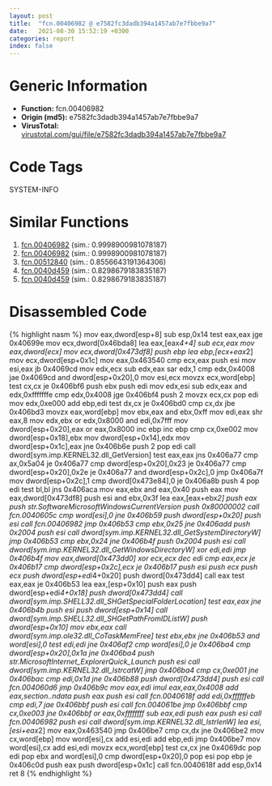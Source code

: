 ```yaml
---
layout: post
title:  "fcn.00406982 @ e7582fc3dadb394a1457ab7e7fbbe9a7"
date:   2021-08-30 15:52:19 +0300
categories: report
index: false
---
```


# Generic Information
- **Function:** fcn.00406982
- **Origin (md5):** e7582fc3dadb394a1457ab7e7fbbe9a7
- **VirusTotal:** [virustotal.com/gui/file/e7582fc3dadb394a1457ab7e7fbbe9a7][virustotal_ref]

# Code Tags
<span class="tag" id="SYSTEM-INFO">SYSTEM-INFO</span>


# Similar Functions

1. [fcn.00406982][similar_1_ref] (sim.: 0.9998900981078187)
2. [fcn.00406982][similar_2_ref] (sim.: 0.9998900981078187)
3. [fcn.00512840][similar_3_ref] (sim.: 0.8556643191364306)
4. [fcn.0040d459][similar_4_ref] (sim.: 0.8298679183835187)
5. [fcn.0040d459][similar_5_ref] (sim.: 0.8298679183835187)


# Disassembled Code

{% highlight nasm %}
mov eax,dword[esp+8]
sub esp,0x14
test eax,eax
jge 0x40699e
mov ecx,dword[0x46bda8]
lea eax,[eax*4+4]
sub ecx,eax
mov eax,dword[ecx]
mov ecx,dword[0x473df8]
push ebp
lea ebp,[ecx+eax*2]
mov ecx,dword[esp+0x1c]
mov eax,0x463540
cmp ecx,eax
push esi
mov esi,eax
jb 0x4069cd
mov edx,ecx
sub edx,eax
sar edx,1
cmp edx,0x4008
jae 0x4069cd
and dword[esp+0x20],0
mov esi,ecx
movzx ecx,word[ebp]
test cx,cx
je 0x406bf6
push ebx
push edi
mov edx,esi
sub edx,eax
and edx,0xfffffffe
cmp edx,0x4008
jge 0x406bf4
push 2
movzx ecx,cx
pop edi
mov edx,0xe000
add ebp,edi
test dx,cx
je 0x406bd0
cmp cx,dx
jbe 0x406bd3
movzx eax,word[ebp]
mov ebx,eax
and ebx,0xff
mov edi,eax
shr eax,8
mov edx,ebx
or edx,0x8000
and edi,0x7fff
mov dword[esp+0x20],eax
or eax,0x8000
inc ebp
inc ebp
cmp cx,0xe002
mov dword[esp+0x18],ebx
mov dword[esp+0x14],edx
mov dword[esp+0x1c],eax
jne 0x406b6e
push 2
pop edi
call dword[sym.imp.KERNEL32.dll_GetVersion]
test eax,eax
jns 0x406a77
cmp ax,0x5a04
je 0x406a77
cmp dword[esp+0x20],0x23
je 0x406a77
cmp dword[esp+0x20],0x2e
je 0x406a77
and dword[esp+0x2c],0
jmp 0x406a7f
mov dword[esp+0x2c],1
cmp dword[0x473e84],0
je 0x406a8b
push 4
pop edi
test bl,bl
jns 0x406aca
mov eax,ebx
and eax,0x40
push eax
mov eax,dword[0x473df8]
push esi
and ebx,0x3f
lea eax,[eax+ebx*2]
push eax
push str.SoftwareMicrosoftWindowsCurrentVersion
push 0x80000002
call fcn.0040605c
cmp word[esi],0
jne 0x406b59
push dword[esp+0x20]
push esi
call fcn.00406982
jmp 0x406b53
cmp ebx,0x25
jne 0x406add
push 0x2004
push esi
call dword[sym.imp.KERNEL32.dll_GetSystemDirectoryW]
jmp 0x406b53
cmp ebx,0x24
jne 0x406b4f
push 0x2004
push esi
call dword[sym.imp.KERNEL32.dll_GetWindowsDirectoryW]
xor edi,edi
jmp 0x406b4f
mov eax,dword[0x473dd0]
xor ecx,ecx
dec edi
cmp eax,ecx
je 0x406b17
cmp dword[esp+0x2c],ecx
je 0x406b17
push esi
push ecx
push ecx
push dword[esp+edi*4+0x20]
push dword[0x473dd4]
call eax
test eax,eax
je 0x406b53
lea eax,[esp+0x10]
push eax
push dword[esp+edi*4+0x18]
push dword[0x473dd4]
call dword[sym.imp.SHELL32.dll_SHGetSpecialFolderLocation]
test eax,eax
jne 0x406b4b
push esi
push dword[esp+0x14]
call dword[sym.imp.SHELL32.dll_SHGetPathFromIDListW]
push dword[esp+0x10]
mov ebx,eax
call dword[sym.imp.ole32.dll_CoTaskMemFree]
test ebx,ebx
jne 0x406b53
and word[esi],0
test edi,edi
jne 0x406af2
cmp word[esi],0
je 0x406ba4
cmp dword[esp+0x20],0x1a
jne 0x406ba4
push str.MicrosoftInternet_ExplorerQuick_Launch
push esi
call dword[sym.imp.KERNEL32.dll_lstrcatW]
jmp 0x406ba4
cmp cx,0xe001
jne 0x406bac
cmp edi,0x1d
jne 0x406b88
push dword[0x473dd4]
push esi
call fcn.004060d6
jmp 0x406b9c
mov eax,edi
imul eax,eax,0x4008
add eax,section..ndata
push eax
push esi
call fcn.0040618f
add edi,0xffffffeb
cmp edi,7
jae 0x406bbf
push esi
call fcn.004061be
jmp 0x406bbf
cmp cx,0xe003
jne 0x406bbf
or eax,0xffffffff
sub eax,edi
push eax
push esi
call fcn.00406982
push esi
call dword[sym.imp.KERNEL32.dll_lstrlenW]
lea esi,[esi+eax*2]
mov eax,0x463540
jmp 0x406be7
cmp cx,dx
jne 0x406be2
mov cx,word[ebp]
mov word[esi],cx
add esi,edi
add ebp,edi
jmp 0x406be7
mov word[esi],cx
add esi,edi
movzx ecx,word[ebp]
test cx,cx
jne 0x4069dc
pop edi
pop ebx
and word[esi],0
cmp dword[esp+0x20],0
pop esi
pop ebp
je 0x406c0d
push eax
push dword[esp+0x1c]
call fcn.0040618f
add esp,0x14
ret 8
{% endhighlight %}


[similar_1_ref]: /report/fcn.00406982@8f8b2c5d43e03af62d4bc097b3275f12
[similar_2_ref]: /report/fcn.00406982@6c8b5339bada4cbd03f0f446da640707
[similar_3_ref]: /report/fcn.00512840@7453c96a6fbd42ec690b8deb53eafcba
[similar_4_ref]: /report/fcn.0040d459@fbf34fa6d7da2b8e1de5133a8ca34847
[similar_5_ref]: /report/fcn.0040d459@6f11dca39a331a6e158b2810d4d8234f
[virustotal_ref]: https://www.virustotal.com/gui/file/e7582fc3dadb394a1457ab7e7fbbe9a7